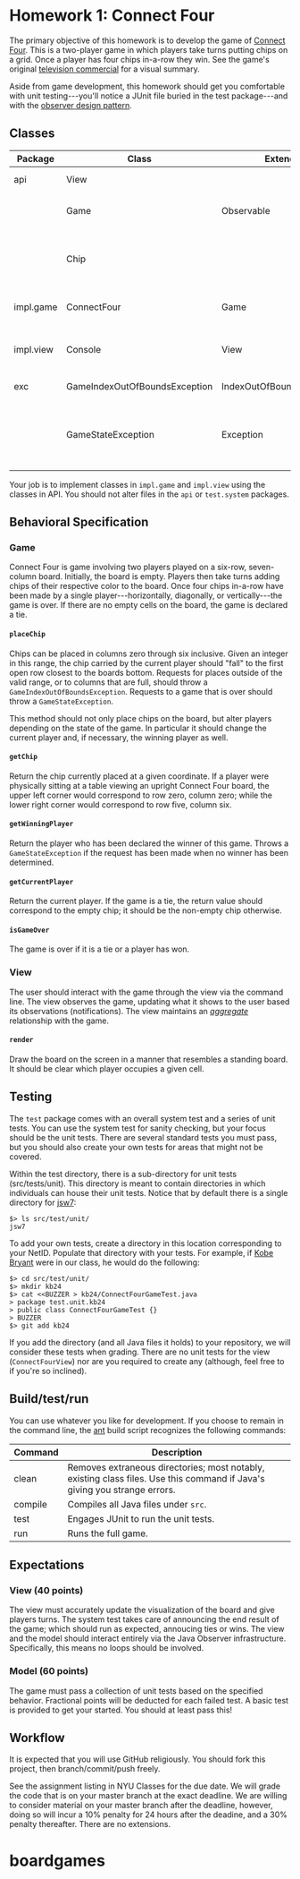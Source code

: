 # Homework 1: Connect Four

The primary objective of this homework is to develop the game of
[Connect Four](https://en.wikipedia.org/wiki/Connect_Four). This is a
two-player game in which players take turns putting chips on a
grid. Once a player has four chips in-a-row they win. See the game's
original [television commercial](https://youtu.be/9KsfiqAdSW0) for a
visual summary.

Aside from game development, this homework should get you comfortable
with unit testing---you'll notice a JUnit file buried in the test
package---and with the [observer design
pattern](https://en.wikipedia.org/wiki/Observer_pattern).

## Classes

Package | Class | Extends | Implements | Summary
 --- | --- | --- | --- | ---
api  | View | | Observer | Handles game I/O.
   | | Game | Observable | | Manages the internal game state.
   | | Chip | | | Represents chips on a board (type contained with board cells).
impl.game | ConnectFour | Game | | ConnectFour implementation of `Game`.
impl.view | Console | View | | Game interaction through the console.
exc | GameIndexOutOfBoundsException | IndexOutOfBoundsException | | Bad placement requests.
  | | GameStateException | Exception | | Requests of the model that cannot be answered due to the state of the game.

Your job is to implement classes in `impl.game` and `impl.view` using
the classes in API. You should not alter files in the `api` or
`test.system` packages.

## Behavioral Specification

### Game

Connect Four is game involving two players played on a six-row,
seven-column board. Initially, the board is empty. Players then take
turns adding chips of their respective color to the board. Once four
chips in-a-row have been made by a single player---horizontally,
diagonally, or vertically---the game is over. If there are no empty
cells on the board, the game is declared a tie.

#### `placeChip`

Chips can be placed in columns zero through six inclusive. Given an
integer in this range, the chip carried by the current player should
"fall" to the first open row closest to the boards bottom. Requests
for places outside of the valid range, or to columns that are full,
should throw a `GameIndexOutOfBoundsException`. Requests to a game
that is over should throw a `GameStateException`.

This method should not only place chips on the board, but alter
players depending on the state of the game. In particular it should
change the current player and, if necessary, the winning player as
well.

#### `getChip`

Return the chip currently placed at a given coordinate. If a player
were physically sitting at a table viewing an upright Connect Four
board, the upper left corner would correspond to row zero, column
zero; while the lower right corner would correspond to row five,
column six.

#### `getWinningPlayer`

Return the player who has been declared the winner of this
game. Throws a `GameStateException` if the request has been made when
no winner has been determined.

#### `getCurrentPlayer`

Return the current player. If the game is a tie, the return value
should correspond to the empty chip; it should be the non-empty chip
otherwise.

#### `isGameOver`

The game is over if it is a tie or a player has won.

### View

The user should interact with the game through the view via the
command line. The view observes the game, updating what it shows to
the user based its observations (notifications). The view maintains an
[*aggregate*](https://en.wikipedia.org/wiki/Object_composition#Aggregation)
relationship with the game.

#### `render`

Draw the board on the screen in a manner that resembles a standing
board. It should be clear which player occupies a given cell.

## Testing

The `test` package comes with an overall system test and a series of
unit tests. You can use the system test for sanity checking, but your
focus should be the unit tests. There are several standard tests you
must pass, but you should also create your own tests for areas that
might not be covered.

Within the test directory, there is a sub-directory for unit tests
(src/tests/unit). This directory is meant to contain directories in
which individuals can house their unit tests. Notice that by default
there is a single directory for
[jsw7](https://github.abudhabi.nyu.edu/jsw7):

```
$> ls src/test/unit/
jsw7
```

To add your own tests, create a directory in this location
corresponding to your NetID. Populate that directory with your
tests. For example, if [Kobe
Bryant](http://www.nba.com/lakers/news/8_2_24.html) were in our class,
he would do the following:

```
$> cd src/test/unit/
$> mkdir kb24
$> cat <<BUZZER > kb24/ConnectFourGameTest.java
> package test.unit.kb24
> public class ConnectFourGameTest {}
> BUZZER
$> git add kb24
```

If you add the directory (and all Java files it holds) to your
repository, we will consider these tests when grading. There are no
unit tests for the view (`ConnectFourView`) nor are you required to
create any (although, feel free to if you're so inclined).

## Build/test/run

You can use whatever you like for development. If you choose to remain
in the command line, the [ant](http://ant.apache.org) build script
recognizes the following commands:

Command | Description
--- | ---
clean   | Removes extraneous directories; most notably, existing class files. Use this command if Java's giving you strange errors.
compile | Compiles all Java files under `src`.
test    | Engages JUnit to run the unit tests.
run     | Runs the full game.

## Expectations

### View (40 points)

The view must accurately update the visualization of the board and
give players turns. The system test takes care of announcing the end
result of the game; which should run as expected, annoucing ties or
wins. The view and the model should interact entirely via the Java
Observer infrastructure. Specifically, this means no loops should be
involved.

### Model (60 points)

The game must pass a collection of unit tests based on the specified
behavior. Fractional points will be deducted for each failed test. A
basic test is provided to get your started. You should at least pass
this!

## Workflow

It is expected that you will use GitHub religiously. You should fork
this project, then branch/commit/push freely.

See the assignment listing in NYU Classes for the due date. We will
grade the code that is on your master branch at the exact deadline. We
are willing to consider material on your master branch after the
deadline, however, doing so will incur a 10% penalty for 24 hours
after the deadine, and a 30% penalty thereafter. There are no
extensions.
# boardgames
